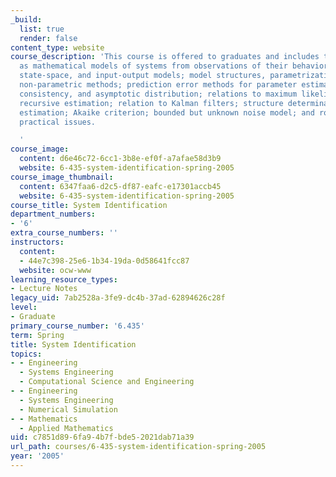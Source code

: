 ```yaml
---
_build:
  list: true
  render: false
content_type: website
course_description: 'This course is offered to graduates and includes topics such
  as mathematical models of systems from observations of their behavior; time series,
  state-space, and input-output models; model structures, parametrization, and identifiability;
  non-parametric methods; prediction error methods for parameter estimation, convergence,
  consistency, and asymptotic distribution; relations to maximum likelihood estimation;
  recursive estimation; relation to Kalman filters; structure determination; order
  estimation; Akaike criterion; bounded but unknown noise model; and robustness and
  practical issues.

  '
course_image:
  content: d6e46c72-6cc1-3b8e-ef0f-a7afae58d3b9
  website: 6-435-system-identification-spring-2005
course_image_thumbnail:
  content: 6347faa6-d2c5-df87-eafc-e17301accb45
  website: 6-435-system-identification-spring-2005
course_title: System Identification
department_numbers:
- '6'
extra_course_numbers: ''
instructors:
  content:
  - 44e7c398-25e6-1b34-19da-0d58641fcc87
  website: ocw-www
learning_resource_types:
- Lecture Notes
legacy_uid: 7ab2528a-3fe9-dc4b-37ad-62894626c28f
level:
- Graduate
primary_course_number: '6.435'
term: Spring
title: System Identification
topics:
- - Engineering
  - Systems Engineering
  - Computational Science and Engineering
- - Engineering
  - Systems Engineering
  - Numerical Simulation
- - Mathematics
  - Applied Mathematics
uid: c7851d89-6fa9-4b7f-bde5-2021dab71a39
url_path: courses/6-435-system-identification-spring-2005
year: '2005'
---
```


